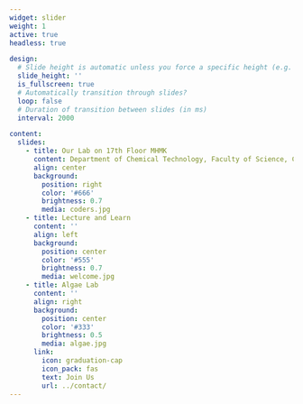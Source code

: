 ```yaml
---
widget: slider
weight: 1
active: true
headless: true

design:
  # Slide height is automatic unless you force a specific height (e.g. '400px')
  slide_height: ''
  is_fullscreen: true
  # Automatically transition through slides?
  loop: false
  # Duration of transition between slides (in ms)
  interval: 2000

content:
  slides:
    - title: Our Lab on 17th Floor MHMK
      content: Department of Chemical Technology, Faculty of Science, Chulalongkorn University
      align: center
      background:
        position: right
        color: '#666'
        brightness: 0.7
        media: coders.jpg
    - title: Lecture and Learn
      content: ''
      align: left
      background:
        position: center
        color: '#555'
        brightness: 0.7
        media: welcome.jpg
    - title: Algae Lab
      content: ''
      align: right
      background:
        position: center
        color: '#333'
        brightness: 0.5
        media: algae.jpg
      link:
        icon: graduation-cap
        icon_pack: fas
        text: Join Us
        url: ../contact/
---
```

